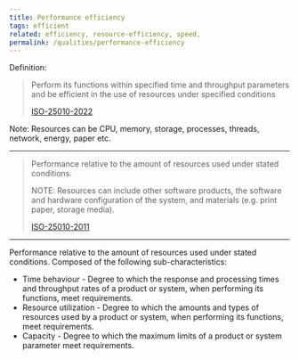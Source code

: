 ```yaml
---
title: Performance efficiency
tags: efficient
related: efficiency, resource-efficiency, speed,  
permalink: /qualities/performance-efficiency
---
```


Definition: 

>Perform its functions within specified time and throughput parameters and be efficient in the use of resources under specified conditions
>
>[ISO-25010-2022](/references/#iso-25010-2022)


Note: Resources can be CPU, memory, storage, processes, threads, network, energy, paper etc. 

<hr class="with-no-margin"/>

>Performance relative to the amount of resources used under stated conditions.
>
>NOTE: Resources can include other software products, the software and hardware configuration of the system, and materials (e.g. print paper, storage media).
>
>[ISO-25010-2011](/references/#iso-25010-2011)
<hr class="with-no-margin"/>

Performance relative to the amount of resources used under stated conditions. 
Composed of the following sub-characteristics:

* Time behaviour - Degree to which the response and processing times and throughput rates of a product or system, when performing its functions, meet requirements.
* Resource utilization - Degree to which the amounts and types of resources used by a product or system, when performing its functions, meet requirements.
* Capacity - Degree to which the maximum limits of a product or system parameter meet requirements.

